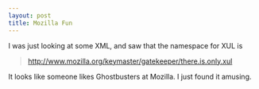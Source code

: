 ```yaml
--- 
layout: post
title: Mozilla Fun
---
```

I was just looking at some XML, and saw that the namespace for XUL is

> http://www.mozilla.org/keymaster/gatekeeper/there.is.only.xul

It looks like someone likes Ghostbusters at Mozilla. I just found it amusing.
